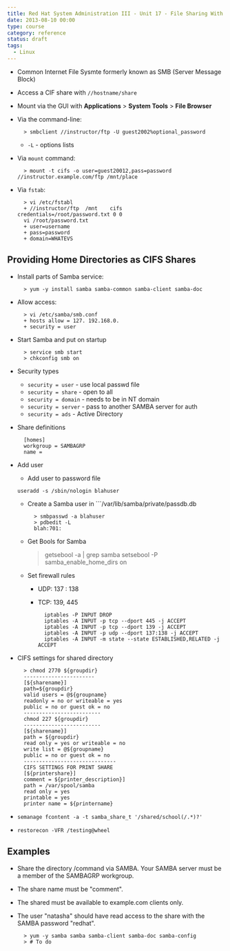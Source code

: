 ```yaml
---
title: Red Hat System Administration III - Unit 17 - File Sharing With CIFS
date: 2013-08-10 00:00
type: course
category: reference
status: draft
tags:
  - Linux
---
```


* Common Internet File Sysmte formerly known as SMB (Server Message Block)
* Access a CIF share with `//hostname/share`
* Mount via the GUI with **Applications** > **System Tools** > **File Browser**
* Via the command-line:

        > smbclient //instructor/ftp -U guest2002%optional_password

    * `-L` - options lists
* Via `mount` command:

        > mount -t cifs -o user=guest20012,pass=password //instructor.example.com/ftp /mnt/place

* Via `fstab`:

        > vi /etc/fstabl
        + //instructor/ftp  /mnt    cifs    credentials=/root/password.txt 0 0
        vi /root/password.txt
        + user=username
        + pass=password
        + domain=WHATEVS

## Providing Home Directories as CIFS Shares

* Install parts of Samba service:

        > yum -y install samba samba-common samba-client samba-doc

* Allow access:

        > vi /etc/samba/smb.conf
        + hosts allow = 127. 192.168.0.
        + security = user

* Start Samba and put on startup

        > service smb start
        > chkconfig smb on

* Security types
    * ```security = user``` - use local passwd file
    * ```security = share``` - open to all
    * ```security = domain``` - needs to be in NT domain
    * ```security = server``` - pass to another SAMBA server for auth
    * ```security = ads``` - Active Directory
* Share definitions

        [homes]
        workgroup = SAMBAGRP
        name = 

* Add user
    * Add user to password file

     ```useradd -s /sbin/nologin blahuser```

    * Create a Samba user in ```/var/lib/samba/private/passdb.db

            > smbpasswd -a blahuser
            > pdbedit -L
            blah:701:

    * Get Bools for Samba

        > getsebool -a | grep samba
        > setsebool -P samba_enable_home_dirs on

    * Set firewall rules
        * UDP: 137 : 138
        * TCP: 139, 445

                iptables -P INPUT DROP
                iptables -A INPUT -p tcp --dport 445 -j ACCEPT
                iptables -A INPUT -p tcp --dport 139 -j ACCEPT
                iptables -A INPUT -p udp --dport 137:138 -j ACCEPT
                iptables -A INPUT -m state --state ESTABLISHED,RELATED -j ACCEPT

* CIFS settings for shared directory

        > chmod 2770 ${groupdir}
        -----------------------
        [${sharename}]
        path=${groupdir}
        valid users = @${groupname}
        readonly = no or writeable = yes
        public = no or guest ok = no
        -------------------------
        chmod 227 ${groupdir}
        -------------------------
        [${sharename}]
        path = ${groupdir}
        read only = yes or writeable = no
        write list = @${groupname}
        public = no or guest ok = no
        ------------------------------
        CIFS SETTINGS FOR PRINT SHARE
        [${printershare}]
        comment = ${printer_description}]
        path = /var/spool/samba
        read only = yes
        printable = yes
        printer name = ${printername}

* `semanage fcontent -a -t samba_share_t '/shared/school(/.*)?'`
* `restorecon -VFR /testing@wheel`

## Examples

* Share the directory /command via SAMBA. Your SAMBA server must be a member of the SAMBAGRP workgroup.
* The share name must be "comment".
* The shared must be available to example.com clients only.
* The user "natasha" should have read access to the share with the SAMBA password "redhat".

        > yum -y samba samba samba-client samba-doc samba-config
        > # To do
